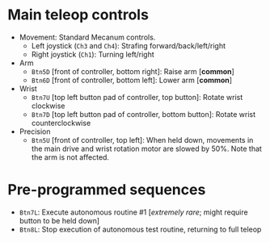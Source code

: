 Main teleop controls
====================

* Movement: Standard Mecanum controls.
  * Left joystick (`Ch3` and `Ch4`): Strafing forward/back/left/right
  * Right joystick (`Ch1`): Turning left/right
* Arm
  * `Btn5D` [front of controller, bottom right]: Raise arm [**common**]
  * `Btn6D` [front of controller, bottom left]: Lower arm [**common**]
* Wrist
  * `Btn7U` [top left button pad of controller, top button]: Rotate wrist clockwise
  * `Btn7D` [top left button pad of controller, bottom button]: Rotate wrist counterclockwise
* Precision
  * `Btn5U` [front of controller, top left]: When held down, movements
    in the main drive and wrist rotation motor are slowed by 50%.
    Note that the arm is not affected.

Pre-programmed sequences
========================

* `Btn7L`: Execute autonomous routine #1 [*extremely rare*; might require button to be held down]
* `Btn8L`: Stop execution of autonomous test routine, returning to full teleop